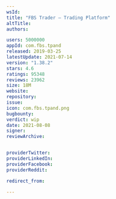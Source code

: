 ```yaml
---
wsId: 
title: "FBS Trader — Trading Platform"
altTitle: 
authors:

users: 5000000
appId: com.fbs.tpand
released: 2019-03-25
latestUpdate: 2021-07-14
version: "1.38.2"
stars: 4.6
ratings: 95348
reviews: 23962
size: 18M
website: 
repository: 
issue: 
icon: com.fbs.tpand.png
bugbounty: 
verdict: wip
date: 2021-08-08
signer: 
reviewArchive:


providerTwitter: 
providerLinkedIn: 
providerFacebook: 
providerReddit: 

redirect_from:

---
```



